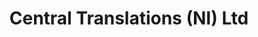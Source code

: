 ---
title: "Central Translations (NI) Ltd"
address: "Cathedral House, 23-31 Waring Street, Belfast, Co. Antrim, BT1 2DX"
tel: "028 9002 8302"
county: "Antrim"
category: "Italian Restaurants"
type: "Content"
lat: "054.6006150000"
lng: "-005.9274200000"
---